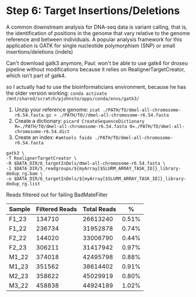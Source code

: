 # Step 6: Target Insertions/Deletions

A common downstream analysis for DNA-seq data is variant calling, that is, the identification of positions in the genome that vary relative to the genome reference and between individuals. A popular analysis framework for this application is GATK for single nucleotide polymorphism (SNP) or small insertions/deletions (indels) 

Can't download gatk3 anymore, Paul: won't be able to use gatk4 for droseu pipeline without modifications because it relies on RealignerTargetCreator, which isn't part of gatk4.

so I actually had to use the bioinformaticians environment, because he has the older version working:
`conda activate /mnt/shared/scratch/pjohnsto/apps/conda/envs/gatk3/`

1. Unzip your reference genome: `zcat ./PATH/TO/dmel-all-chromosome-r6.54.fasta.gz > ./PATH/TO//dmel-all-chromosome-r6.54.fasta`
2. Create a dictionary: `picard CreateSequenceDictionary R=./PATH/TO/dmel-all-chromosome-r6.54.fasta O=./PATH/TO/dmel-all-chromosome-r6.54.dict`
3. Create an index: `#amtools faidx ./PATH/TO/dmel-all-chromosome-r6.54.fasta`

```
gatk3 \
-T RealignerTargetCreator \
-R $DATA_DIR/6_targetInDels/dmel-all-chromosome-r6.54.fasta \
-I $DATA_DIR/5_readgroups/${myArray[$SLURM_ARRAY_TASK_ID]}_library-dedup_rg.bam \
-o $DATA_DIR/6_targetInDels/${myArray[$SLURM_ARRAY_TASK_ID]}_library-dedup_rg.list
```

Reads filtered out for failing BadMateFilter

| Sample | Filtered Reads | Total Reads | % | 
|-----|------|------|-----|
| F1_23 | 134710 | 26613240 | 0.51% |
| F1_22 | 236734 | 31952878 | 0.74% |
| F2_22 | 144020 | 33006790 | 0.44% |
| F2_23 | 306211 | 31417942 | 0.97% |
| M1_22 | 374018 | 42495798 | 0.88% |
| M1_23 | 351562 | 38614402 | 0.91% |
| M2_23 | 358622 | 45029919 | 0.80% |
| M3_22 | 458838 | 44924189 | 1.02% |

